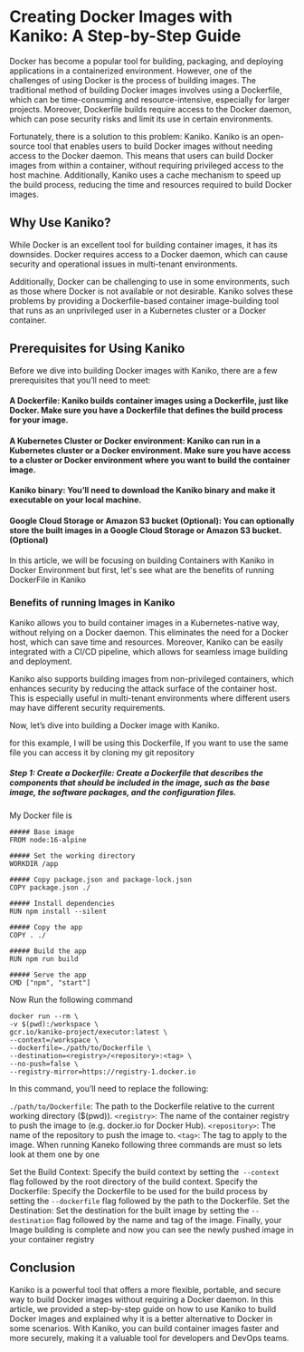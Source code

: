 # Creating Docker Images with Kaniko: A Step-by-Step Guide
Docker has become a popular tool for building, packaging, and deploying applications in a containerized environment. However, one of the challenges of using Docker is the process of building images. The traditional method of building Docker images involves using a Dockerfile, which can be time-consuming and resource-intensive, especially for larger projects. Moreover, Dockerfile builds require access to the Docker daemon, which can pose security risks and limit its use in certain environments.

Fortunately, there is a solution to this problem: Kaniko. Kaniko is an open-source tool that enables users to build Docker images without needing access to the Docker daemon. This means that users can build Docker images from within a container, without requiring privileged access to the host machine. Additionally, Kaniko uses a cache mechanism to speed up the build process, reducing the time and resources required to build Docker images.

## Why Use Kaniko?
While Docker is an excellent tool for building container images, it has its downsides. Docker requires access to a Docker daemon, which can cause security and operational issues in multi-tenant environments.

Additionally, Docker can be challenging to use in some environments, such as those where Docker is not available or not desirable. Kaniko solves these problems by providing a Dockerfile-based container image-building tool that runs as an unprivileged user in a Kubernetes cluster or a Docker container.

## Prerequisites for Using Kaniko
Before we dive into building Docker images with Kaniko, there are a few prerequisites that you’ll need to meet:

#### A Dockerfile: Kaniko builds container images using a Dockerfile, just like Docker. Make sure you have a Dockerfile that defines the build process for your image.
#### A Kubernetes Cluster or Docker environment: Kaniko can run in a Kubernetes cluster or a Docker environment. Make sure you have access to a cluster or Docker environment where you want to build the container image.
#### Kaniko binary: You’ll need to download the Kaniko binary and make it executable on your local machine.
#### Google Cloud Storage or Amazon S3 bucket (Optional): You can optionally store the built images in a Google Cloud Storage or Amazon S3 bucket. (Optional)
In this article, we will be focusing on building Containers with Kaniko in Docker Environment but first, let's see what are the benefits of running DockerFile in Kaniko

### Benefits of running Images in Kaniko
Kaniko allows you to build container images in a Kubernetes-native way, without relying on a Docker daemon. This eliminates the need for a Docker host, which can save time and resources. Moreover, Kaniko can be easily integrated with a CI/CD pipeline, which allows for seamless image building and deployment.

Kaniko also supports building images from non-privileged containers, which enhances security by reducing the attack surface of the container host. This is especially useful in multi-tenant environments where different users may have different security requirements.

Now, let’s dive into building a Docker image with Kaniko.

for this example, I will be using this Dockerfile, If you want to use the same file you can access it by cloning my git repository

##### Step 1: Create a Dockerfile: Create a Dockerfile that describes the components that should be included in the image, such as the base image, the software packages, and the configuration files.

My Docker file is

```
##### Base image
FROM node:16-alpine

##### Set the working directory
WORKDIR /app

##### Copy package.json and package-lock.json
COPY package.json ./

##### Install dependencies
RUN npm install --silent

##### Copy the app
COPY . ./

##### Build the app
RUN npm run build

##### Serve the app
CMD ["npm", "start"]
```
Now Run the following command
```
docker run --rm \
-v $(pwd):/workspace \
gcr.io/kaniko-project/executor:latest \
--context=/workspace \
--dockerfile=./path/to/Dockerfile \
--destination=<registry>/<repository>:<tag> \
--no-push=false \
--registry-mirror=https://registry-1.docker.io
```
In this command, you’ll need to replace the following:

`./path/to/Dockerfile`: The path to the Dockerfile relative to the current working directory ($(pwd)).
`<registry>`: The name of the container registry to push the image to (e.g. docker.io for Docker Hub).
`<repository>`: The name of the repository to push the image to.
`<tag>`: The tag to apply to the image.
When running Kaneko following three commands are must so lets look at them one by one

Set the Build Context: Specify the build context by setting the` --context` flag followed by the root directory of the build context.
Specify the Dockerfile: Specify the Dockerfile to be used for the build process by setting the `--dockerfile` flag followed by the path to the Dockerfile.
Set the Destination: Set the destination for the built image by setting the `--destination` flag followed by the name and tag of the image.
Finally, your Image building is complete and now you can see the newly pushed image in your container registry

## Conclusion
Kaniko is a powerful tool that offers a more flexible, portable, and secure way to build Docker images without requiring a Docker daemon. In this article, we provided a step-by-step guide on how to use Kaniko to build Docker images and explained why it is a better alternative to Docker in some scenarios. With Kaniko, you can build container images faster and more securely, making it a valuable tool for developers and DevOps teams.
